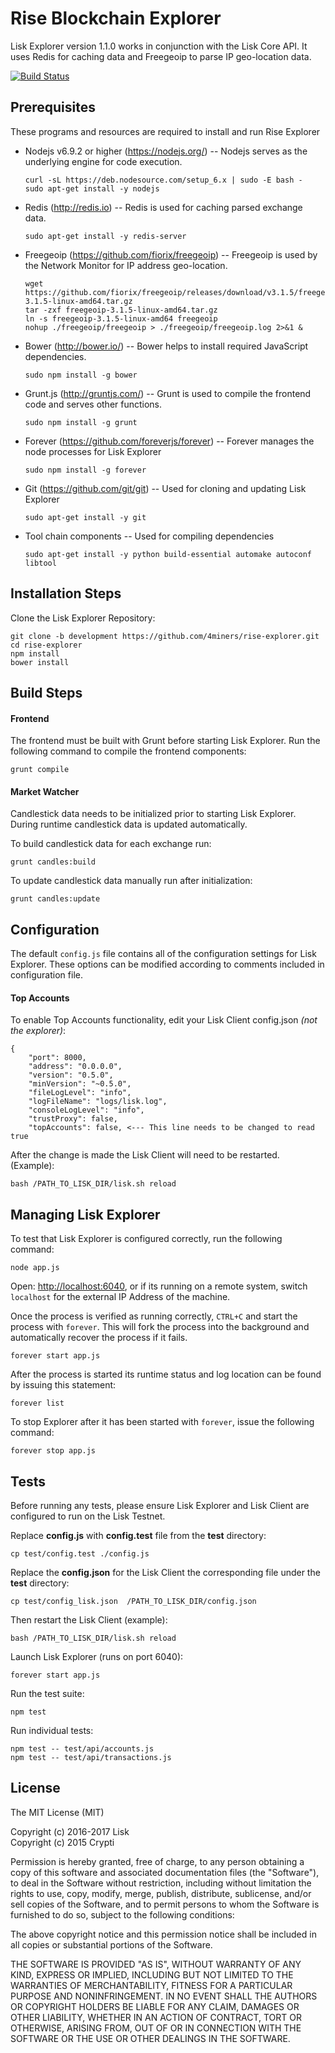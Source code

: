 # Rise Blockchain Explorer

Lisk Explorer version 1.1.0 works in conjunction with the Lisk Core API. It uses Redis for caching data and Freegeoip to parse IP geo-location data.

[![Build Status](https://travis-ci.org/LiskHQ/lisk-explorer.svg?branch=development)](https://travis-ci.org/LiskHQ/lisk-explorer)

## Prerequisites

These programs and resources are required to install and run Rise Explorer

- Nodejs v6.9.2 or higher (<https://nodejs.org/>) -- Nodejs serves as the underlying engine for code execution.

  ```
  curl -sL https://deb.nodesource.com/setup_6.x | sudo -E bash -
  sudo apt-get install -y nodejs
  ```

- Redis (<http://redis.io>) -- Redis is used for caching parsed exchange data.

  `sudo apt-get install -y redis-server`

- Freegeoip (<https://github.com/fiorix/freegeoip>) -- Freegeoip is used by the Network Monitor for IP address geo-location.

  ```
  wget https://github.com/fiorix/freegeoip/releases/download/v3.1.5/freegeoip-3.1.5-linux-amd64.tar.gz
  tar -zxf freegeoip-3.1.5-linux-amd64.tar.gz
  ln -s freegeoip-3.1.5-linux-amd64 freegeoip
  nohup ./freegeoip/freegeoip > ./freegeoip/freegeoip.log 2>&1 &
  ```

- Bower (<http://bower.io/>) -- Bower helps to install required JavaScript dependencies.

  `sudo npm install -g bower`

- Grunt.js (<http://gruntjs.com/>) -- Grunt is used to compile the frontend code and serves other functions.

  `sudo npm install -g grunt`

- Forever (<https://github.com/foreverjs/forever>) -- Forever manages the node processes for Lisk Explorer

  `sudo npm install -g forever`

- Git (<https://github.com/git/git>) -- Used for cloning and updating Lisk Explorer

  `sudo apt-get install -y git`

- Tool chain components -- Used for compiling dependencies

  `sudo apt-get install -y python build-essential automake autoconf libtool`

## Installation Steps

Clone the Lisk Explorer Repository:

```
git clone -b development https://github.com/4miners/rise-explorer.git
cd rise-explorer
npm install
bower install
```

## Build Steps

#### Frontend
 The frontend must be built with Grunt before starting Lisk Explorer. Run the following command to compile the frontend components:

`grunt compile`

#### Market Watcher
 Candlestick data needs to be initialized prior to starting Lisk Explorer. During runtime candlestick data is updated automatically.

To build candlestick data for each exchange run:

`grunt candles:build`

To update candlestick data manually run after initialization:

`grunt candles:update`

## Configuration

The default `config.js` file contains all of the configuration settings for Lisk Explorer. These options can be modified according to comments included in configuration file.

#### Top Accounts

To enable Top Accounts functionality, edit your Lisk Client config.json _(not the explorer)_:

```
{
    "port": 8000,
    "address": "0.0.0.0",
    "version": "0.5.0",
    "minVersion": "~0.5.0",
    "fileLogLevel": "info",
    "logFileName": "logs/lisk.log",
    "consoleLogLevel": "info",
    "trustProxy": false,
    "topAccounts": false, <--- This line needs to be changed to read true
```

After the change is made the Lisk Client will need to be restarted. (Example):

`bash /PATH_TO_LISK_DIR/lisk.sh reload`

## Managing Lisk Explorer

To test that Lisk Explorer is configured correctly, run the following command:

`node app.js`

Open: <http://localhost:6040>, or if its running on a remote system, switch `localhost` for the external IP Address of the machine.

Once the process is verified as running correctly, `CTRL+C` and start the process with `forever`. This will fork the process into the background and automatically recover the process if it fails.

`forever start app.js`

After the process is started its runtime status and log location can be found by issuing this statement:

`forever list`

To stop Explorer after it has been started with `forever`, issue the following command:

`forever stop app.js`

## Tests

Before running any tests, please ensure Lisk Explorer and Lisk Client are configured to run on the Lisk Testnet.

Replace **config.js** with **config.test** file from the **test** directory:

`cp test/config.test ./config.js`

Replace the **config.json** for the Lisk Client the corresponding file under the **test** directory:

`cp test/config_lisk.json  /PATH_TO_LISK_DIR/config.json`

Then restart the Lisk Client (example):

`bash /PATH_TO_LISK_DIR/lisk.sh reload`

Launch Lisk Explorer (runs on port 6040):

`forever start app.js`

Run the test suite:

`npm test`

Run individual tests:

```
npm test -- test/api/accounts.js
npm test -- test/api/transactions.js
```

## License

The MIT License (MIT)

Copyright (c) 2016-2017 Lisk<br>
Copyright (c) 2015 Crypti

Permission is hereby granted, free of charge, to any person obtaining a copy of this software and associated documentation files (the "Software"), to deal in the Software without restriction, including without limitation the rights to use, copy, modify, merge, publish, distribute, sublicense, and/or sell copies of the Software, and to permit persons to whom the Software is furnished to do so, subject to the following conditions:

The above copyright notice and this permission notice shall be included in all copies or substantial portions of the Software.

THE SOFTWARE IS PROVIDED "AS IS", WITHOUT WARRANTY OF ANY KIND, EXPRESS OR IMPLIED, INCLUDING BUT NOT LIMITED TO THE WARRANTIES OF MERCHANTABILITY, FITNESS FOR A PARTICULAR PURPOSE AND NONINFRINGEMENT. IN NO EVENT SHALL THE AUTHORS OR COPYRIGHT HOLDERS BE LIABLE FOR ANY CLAIM, DAMAGES OR OTHER LIABILITY, WHETHER IN AN ACTION OF CONTRACT, TORT OR OTHERWISE, ARISING FROM, OUT OF OR IN CONNECTION WITH THE SOFTWARE OR THE USE OR OTHER DEALINGS IN THE SOFTWARE.
